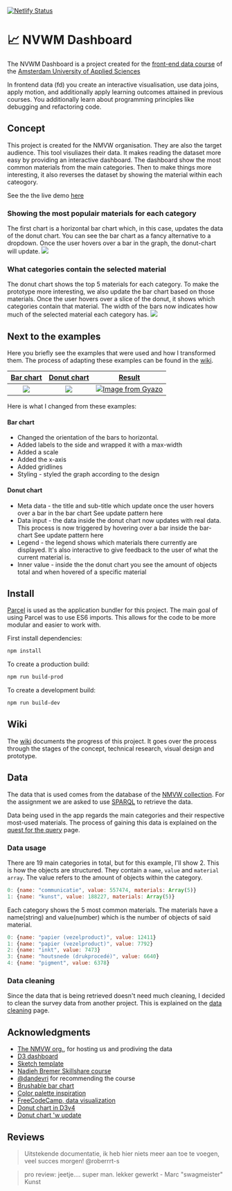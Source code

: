 [![Netlify Status](https://api.netlify.com/api/v1/badges/1c5f5275-6038-4ca7-b8d4-32f12e188f72/deploy-status)](https://app.netlify.com/sites/make-frontend-data/deploys)

# 📈 NVWM Dashboard
The NVWM Dashboard is a project created for the [front-end data course](https://github.com/cmda-tt/course-19-20/tree/master/frontend-data) of the [Amsterdam University of Applied Sciences](https://www.hva.nl/)

In frontend data (fd) you create an interactive visualisation, use data joins, apply motion, and additionally apply learning outcomes attained in previous courses. You additionally learn about programming principles like debugging and refactoring code.

## Concept
This project is created for the NMVW organisation. They are also the target audience. This tool visuliazes their data. It makes reading the dataset more easy by providing an interactive dashboard. The dashboard show the most common materials from the main categories. Then to make things more interesting, it also reverses the dataset by showing the material within each cateogory.

See the the live demo [here](https://make-frontend-data.netlify.com/)

### Showing the most populair materials for each category
The first chart is a horizontal bar chart which, in this case, updates the data of the donut chart. You can see the bar chart as a fancy alternative to a dropdown. Once the user hovers over a bar in the graph, the donut-chart will update.
![](https://camo.githubusercontent.com/293a76cc4730b136d46d5c16cb88baf881d86f65/68747470733a2f2f692e6779617a6f2e636f6d2f35353031626136613335643632303461383733393561393136333262643033632e676966)

### What categories contain the selected material
The donut chart shows the top 5 materials for each category. To make the prototype more interesting, we also update the bar chart based on those materials. Once the user hovers over a slice of the donut, it shows which categories contain that material. The width of the bars now indicates how much of the selected material each category has.
![](https://camo.githubusercontent.com/30e1e4b2b0dd4e35994344799d32c661d4548d07/68747470733a2f2f692e6779617a6f2e636f6d2f38626237643566336362616263663738393462643033386361316265313735642e676966)

## Next to the examples
Here you briefly see the examples that were used and how I transformed them. The process of adapting these examples can be found in the [wiki](https://github.com/MartijnKeesmaat/frontend-data/wiki/Examples-&-My-work). 

| [Bar chart](https://www.freecodecamp.org/learn/data-visualization/data-visualization-with-d3/add-a-hover-effect-to-a-d3-element/)        | [Donut chart](http://bl.ocks.org/dbuezas/9306799)           | [Result](https://make-frontend-data.netlify.com/)  |
| :-------------: |:-------------:| :-----:|
| ![](https://user-images.githubusercontent.com/8048514/68934881-d7c9bc80-0797-11ea-8f40-8842971b6d69.png)      | ![](https://camo.githubusercontent.com/b235439d39d16c3a51199ff22ecb47b3208de94d/68747470733a2f2f692e6779617a6f2e636f6d2f30306462623439656331383265643662643939663364356163623266616437352e676966) | [![Image from Gyazo](https://i.gyazo.com/370d181aa181813bc5236b1939552b56.gif)](https://gyazo.com/370d181aa181813bc5236b1939552b56) |

Here is what I changed from these examples:

#### Bar chart
- Changed the orientation of the bars to horizontal.
- Added labels to the side and wrapped it with a max-width
- Added a scale
- Added the x-axis
- Added gridlines
- Styling - styled the graph according to the design

#### Donut chart
- Meta data - the title and sub-title which update once the user hovers over a bar in the bar chart See update pattern here
- Data input - the data inside the donut chart now updates with real data. This process is now triggered by hovering over a bar inside the bar-chart See update pattern here
- Legend - the legend shows which materials there currently are displayed. It's also interactive to give feedback to the user of what the current material is.
- Inner value - inside the the donut chart you see the amount of objects total and when hovered of a specific material

## Install
[Parcel](https://parceljs.org/) is used as the application bundler for this project. The main goal of using Parcel was to use ES6 imports. This allows for the code to be more modular and easier to work with.

First install dependencies:

```sh
npm install
```

To create a production build:

```sh
npm run build-prod
```

To create a development build:

```sh
npm run build-dev
```

## Wiki
The [wiki](https://github.com/MartijnKeesmaat/frontend-data/wiki) documents the progress of this project. It goes over the process through the stages of the concept, technical research, visual design and prototype.

## Data
The data that is used comes from the database of the [NMVW collection](https://collectie.wereldculturen.nl/). For the assignment we are asked to use [SPARQL](https://www.w3.org/TR/rdf-sparql-query/) to retrieve the data. 

Data being used in the app regards the main categories and their respective most-used materials. The process of gaining this data is explained on the [quest for the query](https://github.com/MartijnKeesmaat/frontend-data/wiki/Quest-for-the-query) page.

### Data usage
There are 19 main categories in total, but for this example, I'll show 2. This is how the objects are structured. They contain a `name`, `value` and `material array`. The value refers to the amount of objects within the category.

``` js
0: {name: "communicatie", value: 557474, materials: Array(5)}
1: {name: "kunst", value: 188227, materials: Array(5)}
```

Each category shows the 5 most common materials. The materials have a name(string) and value(number) which is the number of objects of said material.


``` js
0: {name: "papier (vezelproduct)", value: 12411}
1: {name: "papier (vezelproduct)", value: 7792}
2: {name: "inkt", value: 7473}
3: {name: "houtsnede (drukprocedé)", value: 6640}
4: {name: "pigment", value: 6378}
```

### Data cleaning
Since the data that is being retrieved doesn't need much cleaning, I decided to clean the survey data from another project. This is explained on the [data cleaning](https://github.com/MartijnKeesmaat/frontend-data/wiki/Data-cleaning) page.

## Acknowledgments
- [The NMVW org.](https://collectie.wereldculturen.nl/), for hosting us and prodiving the data
- [D3 dashboard](http://bl.ocks.org/NPashaP/96447623ef4d342ee09b)
- [Sketch template](https://www.ls.graphics/charts)
- [Nadieh Bremer Skillshare course](https://www.skillshare.com/classes/Data-Visualization-Customizing-Charts-for-Beauty-Impact/84030568/projects)
- [@dandevri](https://github.com/dandevri) for recommending the course
- [Brushable bar chart](http://bl.ocks.org/nbremer/4c015860931fb6a13afc7bac51f40b43)
- [Color palette inspiration](https://colorhunt.co/palette/361)
- [FreeCodeCamp, data visualization](https://www.freecodecamp.org/learn/data-visualization)
- [Donut chart in D3v4](https://codepen.io/zakariachowdhury/pen/EZeGJy)
- [Donut chart 'w update](http://bl.ocks.org/dbuezas/9306799)

## Reviews
> Uitstekende documentatie, ik heb hier niets meer aan toe te voegen, veel succes morgen! @roberrrt-s

> pro review: jeetje.... super man. lekker gewerkt - Marc "swagmeister" Kunst



